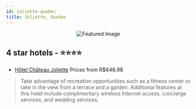 ```yaml
---
id: joliette-quebec
title: Joliette, Quebec
---
```


<center><img src="https://i.travelapi.com/hotels/6000000/5970000/5964800/5964755/490e4b55_z.jpg" alt="Featured Image" /></center>


##  4 star hotels - ⭐️⭐️⭐️⭐️

-    [Hôtel Château Joliette](https://us.hurb.com/hotels/joliette/hotel-chateau-joliette-JNP-JP766204?cmp=18055) Prices from R$648.98
   > Take advantage of recreation opportunities such as a fitness center or take in the view from a terrace and a garden. Additional features at this hotel include complimentary wireless Internet access, concierge services, and wedding services.

